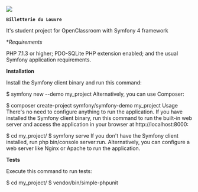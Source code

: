 <a href="https://codeclimate.com/github/Teol55/Billetterie_Louvre/maintainability"><img src="https://api.codeclimate.com/v1/badges/4666bac67ab5f4339c27/maintainability" /></a>

**`Billetterie du Louvre`**

It's student project for OpenClassroom with Symfony 4 framework

**Requirements*

PHP 7.1.3 or higher;
PDO-SQLite PHP extension enabled;
and the usual Symfony application requirements.

**Installation**

Install the Symfony client binary and run this command:

$ symfony new --demo my_project
Alternatively, you can use Composer:

$ composer create-project symfony/symfony-demo my_project
Usage
There's no need to configure anything to run the application. If you have installed the Symfony client binary, run this command to run the built-in web server and access the application in your browser at http://localhost:8000:

$ cd my_project/
$ symfony serve
If you don't have the Symfony client installed, run php bin/console server:run. Alternatively, you can configure a web server like Nginx or Apache to run the application.

**Tests**

Execute this command to run tests:

$ cd my_project/
$ vendor/bin/simple-phpunit